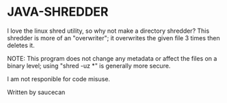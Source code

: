 # JAVA-SHREDDER
I love the linux shred utility, so why not make a directory shredder?
This shredder is more of an "overwriter"; it overwrites the given file 3 times then deletes it.  

NOTE: This program does not change any metadata or affect the files on a binary level; using "shred -uz *" is generally more secure.

I am not responible for code misuse.

Written by saucecan
